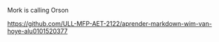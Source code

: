 Mork is calling Orson

	

https://github.com/ULL-MFP-AET-2122/aprender-markdown-wim-van-hoye-alu0101520377
